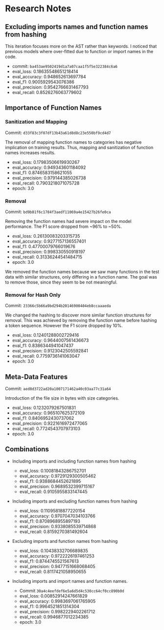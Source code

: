 # Research Notes

## Excluding imports names and function names from hashing

This iteration focuses more on the AST rather than keywords. I noticed that 
previous models where over-fitted due to function or import names in the code.

- commit: `ba453ae9502419d1a7a07caa1f5f5e322384c6a6`
- eval_loss: 0.18635548651218414
- eval_accuracy: 0.948652613697784
- eval_f1: 0.9005929543076386
- eval_precision: 0.9542766631467793
- eval_recall: 0.8526276063779602

## Importance of Function Names

### Sanitization and Mapping

Commit: `d33f83c3f07df13b43a61d8d8c23e550bf9cd4d7`

The removal of mapping function names to categories has negative implication on training results. Thus, mapping and sanitization of function names increases results.

- eval_loss: 0.17983506619930267
- eval_accuracy: 0.949343601184092
- eval_f1: 0.8746583158621055
- eval_precision: 0.979144385026738
- eval_recall: 0.7903218071075728
- epoch: 3.0

### Removal

Commit: `bd9b81f6c1784f3aedf11069a4e15427b26fe0ca`

Removing the function names had severe impact on the model performance. The F1 score dropped from ~96% to ~50%.

- eval_loss: 0.26130083203315735
- eval_accuracy: 0.9277157136557401
- eval_f1: 0.47700079766019676
- eval_precision: 0.998330550918197
- eval_recall: 0.31336244541484715
- epoch: 3.0

We removed the function names because we saw many functions in the test data with similar structures, only differing in a function name. The goal was to remove those, since they seem to be not meaningful.

### Removal for Hash Only

Commit: `23366c5b66a9bd294b20146900404eb8ccaaaeda`

We changed the hashing to discover more similar function structures for removal. This was achieved by removing the function name before hashing a token sequence. However the F1 score dropped by 10%.

- eval_loss: 0.12401288002729416
- eval_accuracy: 0.9644007561436673
- eval_f1: 0.8386344941047437
- eval_precision: 0.9123042505592841
- eval_recall: 0.7759736141063047
- epoch: 3.0

## Meta-Data Features

Commit: `aed8d3722ad20a1007171462a40c03aa77c31a64`

Introduction of the file size in bytes with size categories.

- eval_loss: 0.1232079267501831
- eval_accuracy: 0.965107625372109
- eval_f1: 0.8406952430737062
- eval_precision: 0.9221616972477065
- eval_recall: 0.7724543707973103
- epoch: 3.0

## Combinations

- Including imports and including function names from hashing
    - eval_loss: 0.10081843286752701
    - eval_accuracy: 0.9729129300505462
    - eval_f1: 0.9388684452621895
    - eval_precision: 0.9689532399715167
    - eval_recall: 0.9105955833147445

- Including imports and excluding function names from hashing
    - eval_loss: 0.11095818877220154
    - eval_accuracy: 0.9707047034103766
    - eval_f1: 0.8708968955897193
    - eval_precision: 0.9338085539714868
    - eval_recall: 0.8159270381492604

- Excluding imports and function names from hashing
    - eval_loss: 0.10438332706689835
    - eval_accuracy: 0.9722226197461253
    - eval_f1: 0.8744745521567613
    - eval_precision: 0.9477151668068405
    - eval_recall: 0.8117421058950655

- Including imports and import names and function names.
    - Commit `30a4c4eefdef6e5a6d5d4c530cc64cf0cc890b0d`
    - eval_loss: 0.00852914247661829
    - eval_accuracy: 0.9983697061765905
    - eval_f1: 0.9964521851314304
    - eval_precision: 0.9982229402261712
    - eval_recall: 0.9946877012234385
    - epoch: 3.0
